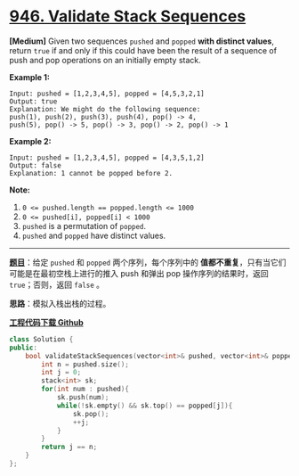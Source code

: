 # [946. Validate Stack Sequences](https://leetcode.com/problems/validate-stack-sequences/)

**[Medium]** Given two sequences `pushed` and `popped` **with distinct values**, return `true` if and only if this could have been the result of a sequence of push and pop operations on an initially empty stack.

 

**Example 1:**

```
Input: pushed = [1,2,3,4,5], popped = [4,5,3,2,1]
Output: true
Explanation: We might do the following sequence:
push(1), push(2), push(3), push(4), pop() -> 4,
push(5), pop() -> 5, pop() -> 3, pop() -> 2, pop() -> 1
```

**Example 2:**

```
Input: pushed = [1,2,3,4,5], popped = [4,3,5,1,2]
Output: false
Explanation: 1 cannot be popped before 2.
```

 

**Note:**

1. `0 <= pushed.length == popped.length <= 1000`
2. `0 <= pushed[i], popped[i] < 1000`
3. `pushed` is a permutation of `popped`.
4. `pushed` and `popped` have distinct values.

-----

**[题目](https://leetcode-cn.com/problems/validate-stack-sequences/)**：给定 `pushed` 和 `popped` 两个序列，每个序列中的 **值都不重复**，只有当它们可能是在最初空栈上进行的推入 push 和弹出 pop 操作序列的结果时，返回 `true`；否则，返回 `false` 。

**思路**：模拟入栈出栈的过程。

[**工程代码下载 Github**](https://github.com/shenkh/leetcode)

```cpp
class Solution {
public:
    bool validateStackSequences(vector<int>& pushed, vector<int>& popped) {
        int n = pushed.size();
        int j = 0;
        stack<int> sk;
        for(int num : pushed){
            sk.push(num);
            while(!sk.empty() && sk.top() == popped[j]){
                sk.pop();
                ++j;
            }
        }
        return j == n;
    }
};
```
